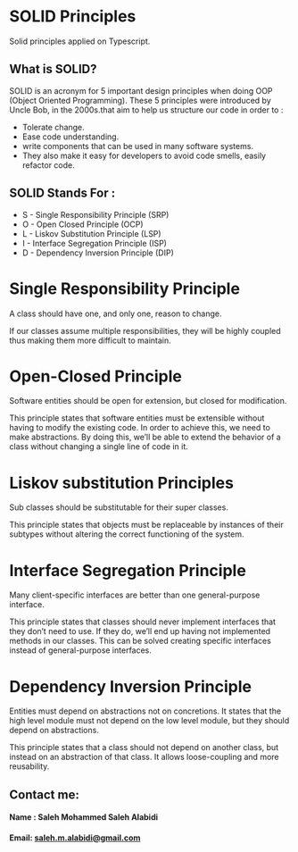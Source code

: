 # SOLID Principles 

Solid principles applied on Typescript.

## What is SOLID?

SOLID is an acronym for 5 important design principles when doing OOP (Object Oriented Programming). These 5 principles were introduced by Uncle Bob, in the 2000s.that aim to help us structure our code in order to :
 
- Tolerate change.
- Ease code understanding.
- write components that can be used in many software systems.
- They also make it easy for developers to avoid code smells, easily refactor code.

## SOLID Stands For :

- S - Single Responsibility Principle (SRP)
- O - Open Closed Principle (OCP)
- L - Liskov Substitution Principle (LSP)
- I - Interface Segregation Principle (ISP)
- D - Dependency Inversion Principle (DIP)

# Single Responsibility Principle

A class should have one, and only one, reason to change.

If our classes assume multiple responsibilities, they will be highly coupled thus making them more difficult to maintain.

# Open-Closed Principle

Software entities should be open for extension, but closed for modification.

This principle states that software entities must be extensible without having to modify the existing code. In order to achieve this, we need to make abstractions. By doing this, we’ll be able to extend the behavior of a class without changing a single line of code in it.

# Liskov substitution Principles

Sub classes should be substitutable for their super classes.

This principle states that objects must be replaceable by instances of their subtypes without altering the correct functioning of the system.

# Interface Segregation Principle

Many client-specific interfaces are better than one general-purpose interface.

This principle states that classes should never implement interfaces that they don’t need to use. If they do, we’ll end up having not implemented methods in our classes. This can be solved creating specific interfaces instead of general-purpose interfaces.

# Dependency Inversion Principle

Entities must depend on abstractions not on concretions. It states that the high level module must not depend on the low level module, but they should depend on abstractions.

This principle states that a class should not depend on another class, but instead on an abstraction of that class. It allows loose-coupling and more reusability.


## Contact me:
#### Name : Saleh Mohammed Saleh Alabidi
#### Email: saleh.m.alabidi@gmail.com
